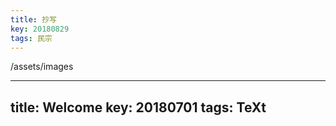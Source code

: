 ```yaml
---
title: 抄写
key: 20180829
tags: 民宗
---
```



/assets/images



---
title: Welcome
key: 20180701
tags: TeXt
---


